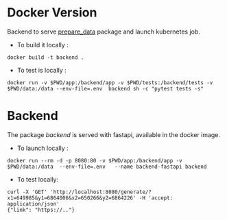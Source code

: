 # Docker Version

Backend to serve [prepare_data](https://github.com/twin-city/prepare-data) package and launch kubernetes job.

- To build it locally :
```
docker build -t backend .
```

- To test is locally :
```
docker run -v $PWD/app:/backend/app -v $PWD/tests:/backend/tests -v $PWD/data:/data --env-file=.env  backend sh -c "pytest tests -s"
```

# Backend

The package *backend* is served with fastapi, available in the docker image.

- To launch locally :
```
docker run --rm -d -p 8080:80 -v $PWD/app:/backend/app -v $PWD/data:/data  --env-file=.env   --name backend-fastapi backend
```
- To test locally:
```
curl -X 'GET' 'http://localhost:8080/generate/?x1=649985&y1=6864006&x2=650266&y2=6864226' -H 'accept: application/json'
{"link": "https://.."}
```
